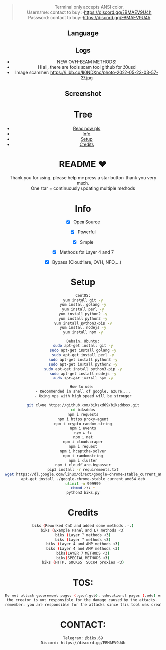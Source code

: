 <div align=center>
 

> Terminal only accepts ANSI color.<br>
> Username: contact to buy :-https://discord.gg/EBMAEV9U4h <br>
> Password: contact to buy:-https://discord.gg/EBMAEV9U4h<br>

 
## Language</br>


 
 ## Logs</br>
 - NEW OVH-BEAM METHODS!
 - Hi all, there are fools scam tool github for 20usd
- Image scammer:
https://i.ibb.co/R0NDXnc/photo-2022-05-23-03-57-37.jpg
 
## Screenshot

# Tree
* [Read now pls](#README)
* [Info](#Info)
* [Setup](#Setup)
* [Credits](#Credits)

# README ♥️
Thank you for using, please help me press a star button, thank you very much.<br>
One star = continuously updating multiple methods

# Info
- [x] Open Source
- [x] Powerful
- [x] Simple
- [x] Methods for Layer 4 and 7
- [x] Bypass (Cloudflare, OVH, NFO,...)  


# Setup
```sh
CentOS:
yum install git -y
yum install golang -y
yum install perl -y
yum install python2 -y
yum install python3 -y
yum install python3-pip -y
yum install nodejs -y
yum install npm -y

Debain, Ubuntu:
sudo apt-get install git -y
sudo apt-get install golang -y
sudo apt-get install perl -y
sudo apt-get install python3 -y
sudo apt-get install python2 -y
sudo apt-get install python3-pip -y
sudo apt-get install nodejs -y
sudo apt-get install npm -y

How to use: 
- Recommended in shell of google, azure,...
- Using vps with high speed will be stronger

git clone https://github.com/biksxd69/biksddosx.git
cd biksddos
npm i requests
npm i https-proxy-agent
npm i crypto-random-string
npm i events
npm i fs
npm i net
npm i cloudscraper
npm i request
npm i hcaptcha-solver
npm i randomstring
npm i cluster
npm i cloudflare-bypasser
pip3 install -r requirements.txt
wget https://dl.google.com/linux/direct/google-chrome-stable_current_amd64.deb
apt-get install ./google-chrome-stable_current_amd64.deb
ulimit -n 999999
chmod 777 *
python3 biks.py
```

# Credits
```sh
biks (Reworked CnC and added some methods .-.)
biks (Example Panel and L7 methods <3)
biks (Layer 7 methods <3)
biks (Layer 7 methods <3)
biks (Layer 4 and AMP methods <3)
biks (Layer 4 and AMP methods <3)
biks(LAYER 7 METHODS <3)
biks(SPECIAL METHODS <3)
biks (HTTP, SOCKS5, SOCK4 proxies <3)
```

# TOS:
```sh
Do not attack government pages (.gov/.gob), educational pages (.edu) or the United States Department of Defense (.mil), 
the creator is not responsible for the damage caused by the attacks. 
remember: you are responsible for the attacks since this tool was created for educational purposes
```

# CONTACT:
```sh
Telegram: @biks.69
Discord: https://discord.gg/EBMAEV9U4h
```
